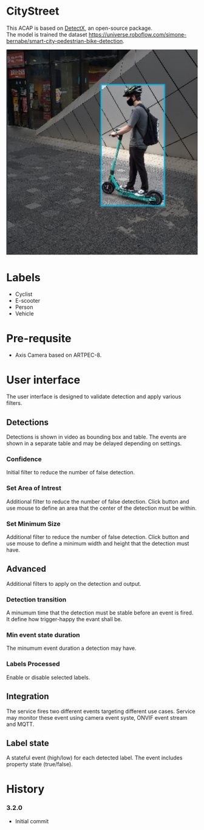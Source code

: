 # CityStreet

This ACAP is based on [DetectX](https://github.com/pandosme/DetectX), an open-source package.  
The model is trained the dataset https://universe.roboflow.com/simone-bernabe/smart-city-pedestrian-bike-detection.  

![escooter](https://raw.githubusercontent.com/pandosme/CityStreet/main/pictures/escooter.jpg)

# Labels
- Cyclist
- E-scooter
- Person
- Vehicle

# Pre-requsite
- Axis Camera based on ARTPEC-8.

# User interface
The user interface is designed to validate detection and apply various filters.

## Detections
Detections is shown in video as bounding box and table.  The events are shown in a separate table and may be delayed depending on settings.

### Confidence
Initial filter to reduce the number of false detection. 

### Set Area of Intrest
Additional filter to reduce the number of false detection. Click button and use mouse to define an area that the center of the detection must be within.

### Set Minimum Size
Additional filter to reduce the number of false detection. Click button and use mouse to define a minimum width and height that the detection must have.

## Advanced
Additional filters to apply on the detection and output.

### Detection transition
A minumum time that the detection must be stable before an event is fired.  It define how trigger-happy the evant shall be.

### Min event state duration
The minumum event duration a detection may have.  

### Labels Processed
Enable or disable selected labels.

## Integration
The service fires two different events targeting different use cases.  Service may monitor these event using camera event syste, ONVIF event stream and MQTT.
## Label state
A stateful event (high/low) for each detected label.  The event includes property state (true/false).  

# History

### 3.2.0
- Initial commit

